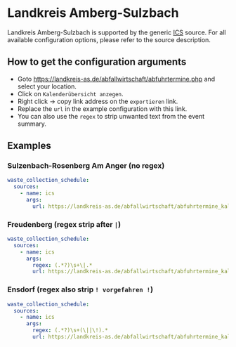 # Landkreis Amberg-Sulzbach

Landkreis Amberg-Sulzbach is supported by the generic [ICS](/doc/source/ics.md) source. For all available configuration options, please refer to the source description.


## How to get the configuration arguments

- Goto <https://landkreis-as.de/abfallwirtschaft/abfuhrtermine.php> and select your location.  
- Click on `Kalenderübersicht anzegen`.
- Right click -> copy link address on the `exportieren` link.
- Replace the `url` in the example configuration with this link.
- You can also use the `regex` to strip unwanted text from the event summary.

## Examples

### Sulzenbach-Rosenberg Am Anger (no regex)

```yaml
waste_collection_schedule:
  sources:
    - name: ics
      args:
        url: https://landkreis-as.de/abfallwirtschaft/abfuhrtermine_kalender_sulzbach-rosenberg8.ics
```
### Freudenberg (regex strip after `|`)

```yaml
waste_collection_schedule:
  sources:
    - name: ics
      args:
        regex: (.*?)\s+\|.*
        url: https://landkreis-as.de/abfallwirtschaft/abfuhrtermine_kalender_freudenberg.ics
```
### Ensdorf (regex also strip `! vorgefahren !`)

```yaml
waste_collection_schedule:
  sources:
    - name: ics
      args:
        regex: (.*?)\s+(\||\!).*
        url: https://landkreis-as.de/abfallwirtschaft/abfuhrtermine_kalender_ensdorf.ics
```
